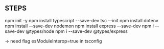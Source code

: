 ## STEPS

npm init -y
npm install typescript --save-dev
tsc --init
npm install dotenv
npm install --save-dev nodemon
npm install express --save-dev
npm i --save-dev @types/node
npm i --save-dev @types/express

-> need flag esModuleInterop=true in tsconfig
